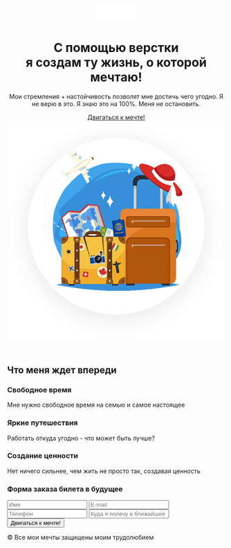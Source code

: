 <!DOCTYPE html>
<html lang="ru">
<head>
	<meta charset="UTF-8">
	<title>Верстка современного сайта</title>
	<meta name="viewport" content="width=device-width, initial-scale=1">
	<link rel="preconnect" href="https://fonts.googleapis.com">
<link rel="preconnect" href="https://fonts.gstatic.com" crossorigin>
<link href="https://fonts.googleapis.com/css2?family=Montserrat:wght@900&family=Open+Sans&family=Ubuntu:wght@400;700&display=swap" rel="stylesheet">
	<link rel="stylesheet" href="css/styless.css">
	<link rel="stylesheet" href="css/animate.css">
</head>
<body>
<header class="header">
	<div class="container">
		<img src="img/logo.png" alt="WayUp logo" class="logo animated fadeInDown">
    <div class="wrapper">
	<div class="offer animated fadeInLeft">
		<h1 class="title">
			С помощью верстки <br>я создам ту жизнь, о которой<br> <span>мечтаю!
			</span>
		</h1>
		<p class="intro">
			Мои стремления + настойчивость позволят мне достичь чего угодно. Я не верю в это. Я знаю это на 100%.  Меня не остановить.
		</p>		
		<a href="#" class="btn" id="btn">Двигаться к мечте!</a>
	</div>
		<img src="img/icon-travel1.png" alt="Code desktop" class="desktop animated fadeInRight">
		</div>
	</div>
</header>
<section class="learn">
	<div class="container">
	<h2 class="section-title">Что меня ждет впереди</h2>
	<div class="moments"> 
		<div class="time animated">
			 <h3 class="time-title">
		   	  Свободное время
		   	</h3>
		   	<p class="time-text">
		   		Мне нужно свободное время на семью и самое настоящее
		   	</p>
		   </div>		
		<div class="travel animated">
		    <h3>Яркие путешествия</h3>
		    <p class="travel-text">
		    	Работать откуда угодно - что может быть лучше?
		    </p>
		</div>
		<div class="value animated">
		    <h3>Создание ценности</h3>
		    <p class="value-text">
		    	Нет ничего сильнее, чем жить не просто так, создавая ценность 
		    </p>
	</div>
   </div>
</div>
</section>
     <section class="mail">
     	<div class="container">
     		<h3 class="section-title">Форма заказа билета в будущее</h3>
     		<form class="form">
     			<input type="text" name="name" placeholder="Имя"required>
     			<input type="email" name="email" placeholder="E-mail"required>
     			<input type="phone" name="phone" placeholder="Телефон" required>
     			<input type="text" name="text" placeholder="Куда я полечу в ближайшее время?" required=""> 
     			<button type="submit">Двигаться к мечте!</button>
     		</form>
 		</div>
</section>
     <footer class="footer">
     	<div class="container">
     		<p class="credits">&copy; Все мои мечты защищены моим трудолюбием
     			</p>
     	</div>
     </footer>
     <script src="js/jquery.min.js"></script>	
     <script src="js/main.js"></script>
     






</body>
</html>
